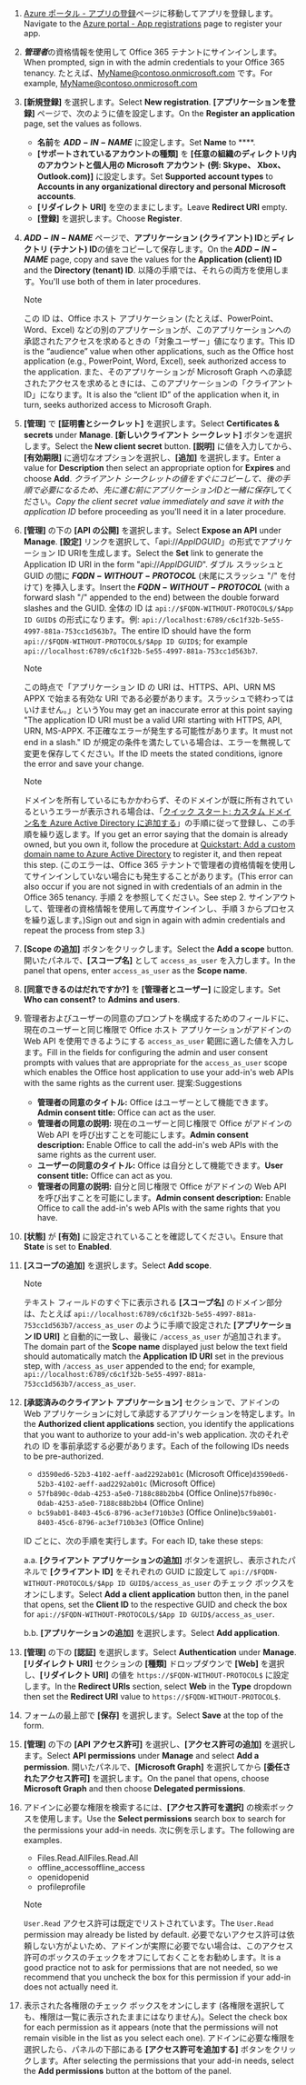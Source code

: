 

1. <span data-ttu-id="d2594-101">[Azure ポータル - アプリの登録](https://go.microsoft.com/fwlink/?linkid=2083908)ページに移動してアプリを登録します。</span><span class="sxs-lookup"><span data-stu-id="d2594-101">Navigate to the [Azure portal - App registrations](https://go.microsoft.com/fwlink/?linkid=2083908) page to register your app.</span></span>

1. <span data-ttu-id="d2594-102">***管理者***の資格情報を使用して Office 365 テナントにサインインします。</span><span class="sxs-lookup"><span data-stu-id="d2594-102">When prompted, sign in with the admin credentials to your Office 365 tenancy.</span></span> <span data-ttu-id="d2594-103">たとえば、MyName@contoso.onmicrosoft.com です。</span><span class="sxs-lookup"><span data-stu-id="d2594-103">For example, MyName@contoso.onmicrosoft.com</span></span>

1. <span data-ttu-id="d2594-104">**[新規登録]** を選択します。</span><span class="sxs-lookup"><span data-stu-id="d2594-104">Select **New registration**.</span></span> <span data-ttu-id="d2594-105">**[アプリケーションを登録]** ページで、次のように値を設定します。</span><span class="sxs-lookup"><span data-stu-id="d2594-105">On the **Register an application** page, set the values as follows.</span></span>

    * <span data-ttu-id="d2594-106">**名前**を **$ADD-IN-NAME$** に設定します。</span><span class="sxs-lookup"><span data-stu-id="d2594-106">Set **Name** to \*\*\*\*.</span></span>
    * <span data-ttu-id="d2594-107">**[サポートされているアカウントの種類]** を **[任意の組織のディレクトリ内のアカウントと個人用の Microsoft アカウント (例: Skype、 Xbox、Outlook.com)]** に設定します。</span><span class="sxs-lookup"><span data-stu-id="d2594-107">Set **Supported account types** to **Accounts in any organizational directory and personal Microsoft accounts**.</span></span>
    * <span data-ttu-id="d2594-108">**[リダイレクト URI]** を空のままにします。</span><span class="sxs-lookup"><span data-stu-id="d2594-108">Leave **Redirect URI** empty.</span></span>
    * <span data-ttu-id="d2594-109">**[登録]** を選択します。</span><span class="sxs-lookup"><span data-stu-id="d2594-109">Choose **Register**.</span></span>

1. <span data-ttu-id="d2594-110">**$ADD-IN-NAME$** ページで、**アプリケーション (クライアント) ID**と**ディレクトリ (テナント) ID**の値をコピーして保存します。</span><span class="sxs-lookup"><span data-stu-id="d2594-110">On the **$ADD-IN-NAME$** page, copy and save the values for the **Application (client) ID** and the **Directory (tenant) ID**.</span></span> <span data-ttu-id="d2594-111">以降の手順では、それらの両方を使用します。</span><span class="sxs-lookup"><span data-stu-id="d2594-111">You'll use both of them in later procedures.</span></span>

    > [!NOTE]
    > <span data-ttu-id="d2594-112">この ID は、Office ホスト アプリケーション (たとえば、PowerPoint、Word、Excel) などの別のアプリケーションが、このアプリケーションへの承認されたアクセスを求めるときの「対象ユーザー」値になります。</span><span class="sxs-lookup"><span data-stu-id="d2594-112">This ID is the “audience” value when other applications, such as the Office host application (e.g., PowerPoint, Word, Excel), seek authorized access to the application.</span></span> <span data-ttu-id="d2594-113">また、そのアプリケーションが Microsoft Graph への承認されたアクセスを求めるときには、このアプリケーションの「クライアント ID」になります。</span><span class="sxs-lookup"><span data-stu-id="d2594-113">It is also the “client ID” of the application when it, in turn, seeks authorized access to Microsoft Graph.</span></span>

1. <span data-ttu-id="d2594-114">**[管理]** で **[証明書とシークレット]** を選択します。</span><span class="sxs-lookup"><span data-stu-id="d2594-114">Select **Certificates & secrets** under **Manage**.</span></span> <span data-ttu-id="d2594-115">**[新しいクライアント シークレット]** ボタンを選択します。</span><span class="sxs-lookup"><span data-stu-id="d2594-115">Select the **New client secret** button.</span></span> <span data-ttu-id="d2594-116">**[説明]** に値を入力してから、**[有効期限]** に適切なオプションを選択し、**[追加]** を選択します。</span><span class="sxs-lookup"><span data-stu-id="d2594-116">Enter a value for **Description** then select an appropriate option for **Expires** and choose **Add**.</span></span> <span data-ttu-id="d2594-117">*クライアント シークレットの値をすぐにコピーして、後の手順で必要になるため、先に進む前にアプリケーションIDと一緒に保存*してください。</span><span class="sxs-lookup"><span data-stu-id="d2594-117">*Copy the client secret value immediately and save it with the application ID* before proceeding as you'll need it in a later procedure.</span></span>

1. <span data-ttu-id="d2594-118">**[管理]** の下の **[API の公開]** を選択します。</span><span class="sxs-lookup"><span data-stu-id="d2594-118">Select **Expose an API** under **Manage**.</span></span> <span data-ttu-id="d2594-119">**[設定]** リンクを選択して、「api://$App ID GUID$」の形式でアプリケーション ID URIを生成します。</span><span class="sxs-lookup"><span data-stu-id="d2594-119">Select the **Set** link to generate the Application ID URI in the form "api://$App ID GUID$".</span></span> <span data-ttu-id="d2594-120">ダブル スラッシュと GUID の間に **$FQDN-WITHOUT-PROTOCOL$** (末尾にスラッシュ "/" を付けて) を挿入します。</span><span class="sxs-lookup"><span data-stu-id="d2594-120">Insert the **$FQDN-WITHOUT-PROTOCOL$** (with a forward slash "/" appended to the end) between the double forward slashes and the GUID.</span></span> <span data-ttu-id="d2594-121">全体の ID は `api://$FQDN-WITHOUT-PROTOCOL$/$App ID GUID$` の形式になります。例: `api://localhost:6789/c6c1f32b-5e55-4997-881a-753cc1d563b7`。</span><span class="sxs-lookup"><span data-stu-id="d2594-121">The entire ID should have the form `api://$FQDN-WITHOUT-PROTOCOL$/$App ID GUID$`; for example `api://localhost:6789/c6c1f32b-5e55-4997-881a-753cc1d563b7`.</span></span>

    > [!NOTE]
    > <span data-ttu-id="d2594-122">この時点で「アプリケーション ID の URI は、HTTPS、API、URN MS APPX で始まる有効な URI である必要があります。スラッシュで終わってはいけません。」という</span><span class="sxs-lookup"><span data-stu-id="d2594-122">You may get an inaccurate error at this point saying "The application ID URI must be a valid URI starting with HTTPS, API, URN, MS-APPX.</span></span> <span data-ttu-id="d2594-123">不正確なエラーが発生する可能性があります。</span><span class="sxs-lookup"><span data-stu-id="d2594-123">It must not end in a slash."</span></span> <span data-ttu-id="d2594-124">ID が規定の条件を満たしている場合は、エラーを無視して変更を保存してください。</span><span class="sxs-lookup"><span data-stu-id="d2594-124">If the ID meets the stated conditions, ignore the error and save your change.</span></span>

    > [!NOTE]
    > <span data-ttu-id="d2594-125">ドメインを所有しているにもかかわらず、そのドメインが既に所有されているというエラーが表示される場合は、「[クイック スタート: カスタム ドメイン名を Azure Active Directory に追加する](/azure/active-directory/add-custom-domain)」の手順に従って登録し、この手順を繰り返します。</span><span class="sxs-lookup"><span data-stu-id="d2594-125">If you get an error saying that the domain is already owned, but you own it, follow the procedure at [Quickstart: Add a custom domain name to Azure Active Directory](/azure/active-directory/add-custom-domain) to register it, and then repeat this step.</span></span> <span data-ttu-id="d2594-126">(このエラーは、Office 365 テナントで管理者の資格情報を使用してサインインしていない場合にも発生することがあります。</span><span class="sxs-lookup"><span data-stu-id="d2594-126">(This error can also occur if you are not signed in with credentials of an admin in the Office 365 tenancy.</span></span> <span data-ttu-id="d2594-127">手順 2 を参照してください。</span><span class="sxs-lookup"><span data-stu-id="d2594-127">See step 2.</span></span> <span data-ttu-id="d2594-128">サインアウトして、管理者の資格情報を使用して再度サインインし、手順 3 からプロセスを繰り返します。)</span><span class="sxs-lookup"><span data-stu-id="d2594-128">Sign out and sign in again with admin credentials and repeat the process from step 3.)</span></span>

1. <span data-ttu-id="d2594-129">**[Scope の追加]** ボタンをクリックします。</span><span class="sxs-lookup"><span data-stu-id="d2594-129">Select the **Add a scope** button.</span></span> <span data-ttu-id="d2594-130">開いたパネルで、**[スコープ名]** として `access_as_user` を入力します。</span><span class="sxs-lookup"><span data-stu-id="d2594-130">In the panel that opens, enter `access_as_user` as the **Scope name**.</span></span>

1. <span data-ttu-id="d2594-131">**[同意できるのはだれですか?]** を **[管理者とユーザー]** に設定します。</span><span class="sxs-lookup"><span data-stu-id="d2594-131">Set **Who can consent?** to **Admins and users**.</span></span>

1. <span data-ttu-id="d2594-132">管理者およびユーザーの同意のプロンプトを構成するためのフィールドに、現在のユーザーと同じ権限で Office ホスト アプリケーションがアドインの Web API を使用できるようにする `access_as_user` 範囲に適した値を入力します。</span><span class="sxs-lookup"><span data-stu-id="d2594-132">Fill in the fields for configuring the admin and user consent prompts with values that are appropriate for the `access_as_user` scope which enables the Office host application to use your add-in's web APIs with the same rights as the current user.</span></span> <span data-ttu-id="d2594-133">提案:</span><span class="sxs-lookup"><span data-stu-id="d2594-133">Suggestions</span></span>

    - <span data-ttu-id="d2594-134">**管理者の同意のタイトル:** Office はユーザーとして機能できます。</span><span class="sxs-lookup"><span data-stu-id="d2594-134">**Admin consent title:** Office can act as the user.</span></span>
    - <span data-ttu-id="d2594-135">**管理者の同意の説明:** 現在のユーザーと同じ権限で Office がアドインの Web API を呼び出すことを可能にします。</span><span class="sxs-lookup"><span data-stu-id="d2594-135">**Admin consent description:** Enable Office to call the add-in's web APIs with the same rights as the current user.</span></span>
    - <span data-ttu-id="d2594-136">**ユーザーの同意のタイトル:** Office は自分として機能できます。</span><span class="sxs-lookup"><span data-stu-id="d2594-136">**User consent title:** Office can act as you.</span></span>
    - <span data-ttu-id="d2594-137">**管理者の同意の説明:** 自分と同じ権限で Office がアドインの Web API を呼び出すことを可能にします。</span><span class="sxs-lookup"><span data-stu-id="d2594-137">**Admin consent description:** Enable Office to call the add-in's web APIs with the same rights that you have.</span></span>

1. <span data-ttu-id="d2594-138">**[状態]** が **[有効]** に設定されていることを確認してください。</span><span class="sxs-lookup"><span data-stu-id="d2594-138">Ensure that **State** is set to **Enabled**.</span></span>

1. <span data-ttu-id="d2594-139">**[スコープの追加]** を選択します。</span><span class="sxs-lookup"><span data-stu-id="d2594-139">Select **Add scope**.</span></span>

    > [!NOTE]
    > <span data-ttu-id="d2594-140">テキスト フィールドのすぐ下に表示される **[スコープ名]** のドメイン部分は、たとえば `api://localhost:6789/c6c1f32b-5e55-4997-881a-753cc1d563b7/access_as_user` のように手順で設定された **[アプリケーション ID URI]** と自動的に一致し、最後に `/access_as_user` が追加されます。</span><span class="sxs-lookup"><span data-stu-id="d2594-140">The domain part of the **Scope name** displayed just below the text field should automatically match the **Application ID URI** set in the previous step, with `/access_as_user` appended to the end; for example, `api://localhost:6789/c6c1f32b-5e55-4997-881a-753cc1d563b7/access_as_user`.</span></span>

1. <span data-ttu-id="d2594-141">**[承認済みのクライアント アプリケーション]** セクションで、アドインの Web アプリケーションに対して承認するアプリケーションを特定します。</span><span class="sxs-lookup"><span data-stu-id="d2594-141">In the **Authorized client applications** section, you identify the applications that you want to authorize to your add-in's web application.</span></span> <span data-ttu-id="d2594-142">次のそれぞれの ID を事前承認する必要があります。</span><span class="sxs-lookup"><span data-stu-id="d2594-142">Each of the following IDs needs to be pre-authorized.</span></span>
  
    * <span data-ttu-id="d2594-143">`d3590ed6-52b3-4102-aeff-aad2292ab01c` (Microsoft Office)</span><span class="sxs-lookup"><span data-stu-id="d2594-143">`d3590ed6-52b3-4102-aeff-aad2292ab01c` (Microsoft Office)</span></span>
    * <span data-ttu-id="d2594-144">`57fb890c-0dab-4253-a5e0-7188c88b2bb4` (Office Online)</span><span class="sxs-lookup"><span data-stu-id="d2594-144">`57fb890c-0dab-4253-a5e0-7188c88b2bb4` (Office Online)</span></span>
    * <span data-ttu-id="d2594-145">`bc59ab01-8403-45c6-8796-ac3ef710b3e3` (Office Online)</span><span class="sxs-lookup"><span data-stu-id="d2594-145">`bc59ab01-8403-45c6-8796-ac3ef710b3e3` (Office Online)</span></span>

    <span data-ttu-id="d2594-146">ID ごとに、次の手順を実行します。</span><span class="sxs-lookup"><span data-stu-id="d2594-146">For each ID, take these steps:</span></span>

      <span data-ttu-id="d2594-147">a.</span><span class="sxs-lookup"><span data-stu-id="d2594-147">a.</span></span> <span data-ttu-id="d2594-148">**[クライアント アプリケーションの追加]** ボタンを選択し、表示されたパネルで **[クライアント ID]** をそれぞれの GUID に設定して `api://$FQDN-WITHOUT-PROTOCOL$/$App ID GUID$/access_as_user` のチェック ボックスをオンにします。</span><span class="sxs-lookup"><span data-stu-id="d2594-148">Select **Add a client application** button then, in the panel that opens, set the **Client ID** to the respective GUID and check the box for `api://$FQDN-WITHOUT-PROTOCOL$/$App ID GUID$/access_as_user`.</span></span>

      <span data-ttu-id="d2594-149">b.</span><span class="sxs-lookup"><span data-stu-id="d2594-149">b.</span></span> <span data-ttu-id="d2594-150">**[アプリケーションの追加]** を選択します。</span><span class="sxs-lookup"><span data-stu-id="d2594-150">Select **Add application**.</span></span>

1. <span data-ttu-id="d2594-151">**[管理]** の下の **[認証]** を選択します。</span><span class="sxs-lookup"><span data-stu-id="d2594-151">Select **Authentication** under **Manage**.</span></span> <span data-ttu-id="d2594-152">**[リダイレクト URI]** セクションの **[種類]** ドロップダウンで **[Web]** を選択し、**[リダイレクト URI]** の値を `https://$FQDN-WITHOUT-PROTOCOL$` に設定します。</span><span class="sxs-lookup"><span data-stu-id="d2594-152">In the **Redirect URIs** section, select **Web** in the **Type** dropdown then set the **Redirect URI** value to `https://$FQDN-WITHOUT-PROTOCOL$`.</span></span>

1. <span data-ttu-id="d2594-153">フォームの最上部で **[保存]** を選択します。</span><span class="sxs-lookup"><span data-stu-id="d2594-153">Select **Save** at the top of the form.</span></span>

1. <span data-ttu-id="d2594-154">**[管理]** の下の **[API アクセス許可]** を選択し、**[アクセス許可の追加]** を選択します。</span><span class="sxs-lookup"><span data-stu-id="d2594-154">Select **API permissions** under **Manage** and select **Add a permission**.</span></span> <span data-ttu-id="d2594-155">開いたパネルで、**[Microsoft Graph]** を選択してから **[委任されたアクセス許可]** を選択します。</span><span class="sxs-lookup"><span data-stu-id="d2594-155">On the panel that opens, choose **Microsoft Graph** and then choose **Delegated permissions**.</span></span>

1. <span data-ttu-id="d2594-156">アドインに必要な権限を検索するには、**[アクセス許可を選択]** の検索ボックスを使用します。</span><span class="sxs-lookup"><span data-stu-id="d2594-156">Use the **Select permissions** search box to search for the permissions your add-in needs.</span></span> <span data-ttu-id="d2594-157">次に例を示します。</span><span class="sxs-lookup"><span data-stu-id="d2594-157">The following are examples.</span></span>

    * <span data-ttu-id="d2594-158">Files.Read.All</span><span class="sxs-lookup"><span data-stu-id="d2594-158">Files.Read.All</span></span>
    * <span data-ttu-id="d2594-159">offline_access</span><span class="sxs-lookup"><span data-stu-id="d2594-159">offline_access</span></span>
    * <span data-ttu-id="d2594-160">openid</span><span class="sxs-lookup"><span data-stu-id="d2594-160">openid</span></span>
    * <span data-ttu-id="d2594-161">profile</span><span class="sxs-lookup"><span data-stu-id="d2594-161">profile</span></span>

    > [!NOTE]
    > <span data-ttu-id="d2594-162">`User.Read` アクセス許可は既定でリストされています。</span><span class="sxs-lookup"><span data-stu-id="d2594-162">The `User.Read` permission may already be listed by default.</span></span> <span data-ttu-id="d2594-163">必要でないアクセス許可は依頼しない方がよいため、アドインが実際に必要でない場合は、このアクセス許可のボックスのチェックをオフにしておくことをお勧めします。</span><span class="sxs-lookup"><span data-stu-id="d2594-163">It is a good practice not to ask for permissions that are not needed, so we recommend that you uncheck the box for this permission if your add-in does not actually need it.</span></span>

1. <span data-ttu-id="d2594-164">表示された各権限のチェック ボックスをオンにします (各権限を選択しても、権限は一覧に表示されたままにはなりません)。</span><span class="sxs-lookup"><span data-stu-id="d2594-164">Select the check box for each permission as it appears (note that the permissions will not remain visible in the list as you select each one).</span></span> <span data-ttu-id="d2594-165">アドインに必要な権限を選択したら、パネルの下部にある **[アクセス許可を追加する]** ボタンをクリックします。</span><span class="sxs-lookup"><span data-stu-id="d2594-165">After selecting the permissions that your add-in needs, select the **Add permissions** button at the bottom of the panel.</span></span>
